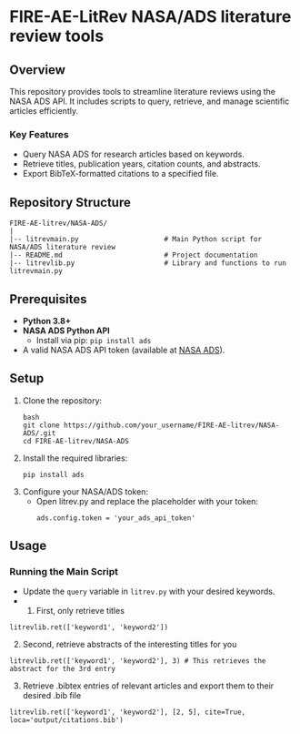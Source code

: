 # FIRE-AE-LitRev NASA/ADS literature review tools

## Overview
This repository provides tools to streamline literature reviews using the NASA ADS API. It includes scripts to query, retrieve, and manage scientific articles efficiently.

### Key Features
- Query NASA ADS for research articles based on keywords.
- Retrieve titles, publication years, citation counts, and abstracts.
- Export BibTeX-formatted citations to a specified file.

## Repository Structure

```
FIRE-AE-litrev/NASA-ADS/
|
|-- litrevmain.py                     # Main Python script for NASA/ADS literature review
|-- README.md                         # Project documentation
|-- litrevlib.py                      # Library and functions to run litrevmain.py
```

## Prerequisites
- **Python 3.8+**
- **NASA ADS Python API**
  - Install via pip: `pip install ads`
- A valid NASA ADS API token (available at [NASA ADS](https://ui.adsabs.harvard.edu/user/settings/token)).

## Setup
1. Clone the repository:
   ```
   bash
   git clone https://github.com/your_username/FIRE-AE-litrev/NASA-ADS/.git
   cd FIRE-AE-litrev/NASA-ADS
   ```
2. Install the required libraries:
   ```
   pip install ads
   ```
3. Configure your NASA/ADS token:
    - Open litrev.py and replace the placeholder with your token:
      ```
      ads.config.token = 'your_ads_api_token'
      ```
## Usage
### Running the Main Script
- Update the `query` variable in `litrev.py` with your desired keywords.
- 1. First, only retrieve titles
```
litrevlib.ret(['keyword1', 'keyword2'])
```
  2. Second, retrieve abstracts of the interesting titles for you
```
litrevlib.ret(['keyword1', 'keyword2'], 3) # This retrieves the abstract for the 3rd entry
```

  3. Retrieve .bibtex entries of relevant articles and export them to their desired .bib file
```
litrevlib.ret(['keyword1', 'keyword2'], [2, 5], cite=True, loca='output/citations.bib')
```

